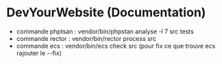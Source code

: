 # DevYourWebsite (Documentation)

- commande phptsan : vendor/bin/phpstan analyse -l 7 src tests
- commande rector : vendor/bin/rector process src
- commande ecs :  vendor/bin/ecs check src (pour fix ce que trouve ecs rajouter le --fix)